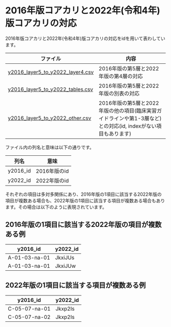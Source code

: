 # 2016年版コアカリと2022年(令和4年)版コアカリの対応

2016年版コアカリと2022年(令和4年)版コアカリの対応をidを用いて表わしています。

| ファイル | 内容 |
|-|-|
| [y2016_layer5_to_y2022_layer4.csv](./y2016_layer5_to_y2022_layer4.csv) | 2016年版の第5層と2022年版の第4層の対応 |
| [y2016_layer5_to_y2022_tables.csv](./y2016_layer5_to_y2022_tables.csv) | 2016年版の第5層と2022年版の別表の対応 |
| [y2016_layer5_to_y2022_other.csv](./y2016_layer5_to_y2022_layer4.csv) | 2016年版の第5層と2022年版の他の項目(臨床実習ガイドラインや第1-3層など)との対応(id, indexがない項目もあります) |



ファイル内の列名と意味は以下の通りです。

| 列名 | 意味 | 
|-|-|
| y2016_id | 2016年版のid |
| y2022_id | 2022年版のid |

それぞれの項目は多対多関係にあり、2016年版の1項目に該当する2022年版の項目が複数ある場合も、2022年版の1項目に該当する項目が複数ある場合もあります。その場合は以下のように表現されています。

## 2016年版の1項目に該当する2022年版の項目が複数ある例

| y2016_id | y2022_id | 
|-|-|
| A-01-03-na-01 | JkxiJUs |
| A-01-03-na-01 | JkxiJUw |

## 2022年版の1項目に該当する項目が複数ある例

| y2016_id | y2022_id | 
|-|-|
| C-05-07-na-01 | Jkxp2Is |
| C-05-07-na-02 | Jkxp2Is |